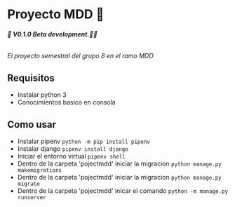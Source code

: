 # Proyecto MDD 👾

###### **🚧 V0.1.0 Beta development.🚧🔨**

_El proyecto semestral del grupo 8 en el ramo MDD_

## Requisitos

- Instalar python 3
- Conocimientos basico en consola

## Como usar

- Instalar pipenv `python -m pip install pipenv`
- Instalar django `pipenv install django`
- Iniciar el entorno virtual `pipenv shell`
- Dentro de la carpeta 'pojectmdd' iniciar la migracion `python manage.py makemigrations`
- Dentro de la carpeta 'pojectmdd' iniciar la migracion `python manage.py migrate`
- Dentro de la carpeta 'pojectmdd' inicar el comando `python -m manage.py runserver`
